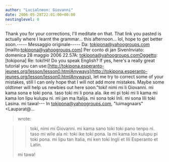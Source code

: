 ```yaml
---
author: "Lucialneon: Giovanni"
date: 2006-05-28T22:01:00+00:00
nestinglevel: 0
---
```

Thank you for your corrections, I'll meditate on that. That link you pasted is actually where I learnt the grammar... this afternoon... lol, hope to get better soon.-----
Messaggio originale-----
Da: [tokipona@yahoogroups.com](mailto://tokipona@yahoogroups.com) \[mailto:[tokipona@yahoogroups.com](mailto://tokipona@yahoogroups.com)\] Per conto di jan SivenInviato: domenica 28 maggio 2006 22.57A: [tokipona@yahoogroups.comOggetto](mailto://tokipona@yahoogroups.comOggetto): \[tokipona\] Re: toki!Hi! Do you speak English? If yes, here's a really great tutorial you can use:[http://tokipona.esperanto-jeunes.org/lesson/lesson0.htmlAnyways](http://tokipona.esperanto-jeunes.org/lesson/lesson0.htmlAnyways), let me try to correct some of your mistakes, still I can only hope that I will not add more mistakes. Maybe some oldtimer will help us newbies out here soon."toki! nimi mi li Giovanni. mi kama sona e toki pona. taso toki mi li pona ala. ike mi pi toki mi li kama mi kama lon lipu kulupu ni. mi jan ma Italija. mi sona toki Inli. mi sona lili toki Lasina. mi tawa!---
 In [tokipona@yahoogroups.com](mailto://tokipona@yahoogroups.com), "luimagnaars" <Lauparat@...
> wrote:

>> toki, nimi mi Giovanni. mi kama sano toki toki pano tenpo ni. taso mi
> wile ala ni: toki ike toki pona. la mi kama lon kulupu pi toki pona.
> mi lipu tan Italia, mi ken toki Ingli et lili Esperanto et Latin.
> 
> mi tawa!
>